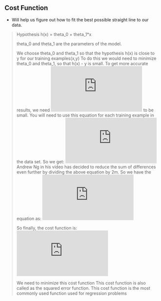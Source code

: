 ## Cost Function
- Will help us figure out how to fit the best possible straight line to our data.

> Hypothesis h(x) = theta_0 + theta_1*x
>
>theta_0 and theta_1 are the parameters of the model.
>
>We choose theta_0 and theta_1 so that the hypothesis h(x) is close to y for our training examples(x,y)
>To do this we would need to minimize theta_0 and theta_1, so that h(x) - y is small. To get more accurate results, we need ![(h(x) - y)^2](https://latex.codecogs.com/gif.latex?%28h%28x%29%20-%20y%29%5E2) to be small. You will need to use this equation for each training example in the data set. So we get: ![sum(h(x) - y)^2](https://latex.codecogs.com/gif.latex?%5Csum_%7B1%7D%5E%7Bm%7D%28h%28x%29%20-%20y%29%5E2)
>Andrew Ng in his video has decided to reduce the sum of differences even further by dividing the above equation by 2m. So we have the equation as:
> ![1/2m(sum(h(x) - y)^2)](https://latex.codecogs.com/gif.latex?%5Cfrac%7B1%7D%7B2m%7D%5Csum_%7B1%7D%5E%7Bm%7D%28h%28x%29%20-%20y%29%5E2)
>
>So finally, the cost function is: ![Cost Function](https://latex.codecogs.com/gif.latex?J%28%5CO%20_%7B0%7D%2C%20%5CO_%7B1%7D%29%3D%5Cfrac%7B1%7D%7B2m%7D%5Csum_%7Bi%3D1%7D%5E%7Bm%7D%28h%28x%5Ei%29%20-%20y%5Ei%29%5E2)
>
> We need to minimize this cost function
> This cost function is also called as the squared error function.
> This cost function is the most commonly used function used for regression problems 